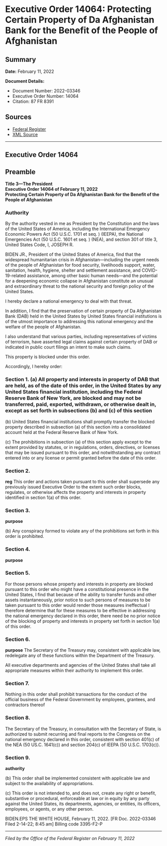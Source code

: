 # Executive Order 14064: Protecting Certain Property of Da Afghanistan Bank for the Benefit of the People of Afghanistan

## Summary

**Date:** February 11, 2022

**Document Details:**
- Document Number: 2022-03346
- Executive Order Number: 14064
- Citation: 87 FR 8391

## Sources
- [Federal Register](https://www.federalregister.gov/documents/2022/02/15/2022-03346/protecting-certain-property-of-da-afghanistan-bank-for-the-benefit-of-the-people-of-afghanistan)
- [XML Source](https://www.federalregister.gov/documents/full_text/xml/2022/02/15/2022-03346.xml)

---

## Executive Order 14064

## Preamble

**Title 3—The President**  
**Executive Order 14064 of February 11, 2022**  
**Protecting Certain Property of Da Afghanistan Bank for the Benefit of the People of Afghanistan**

### Authority

By the authority vested in me as President by the Constitution and the laws of the United States of America, including the International Emergency Economic Powers Act (50 U.S.C. 1701 
et seq.
) (IEEPA), the National Emergencies Act (50 U.S.C. 1601 
et seq.
) (NEA), and section 301 of title 3, United States Code,
I, JOSEPH R.

BIDEN JR., President of the United States of America, find that the widespread humanitarian crisis in Afghanistan—including the urgent needs of the people of Afghanistan for food security, livelihoods support, water, sanitation, health, hygiene, shelter and settlement assistance, and COVID-19-related assistance, among other basic human needs—and the potential for a deepening economic collapse in Afghanistan constitute an unusual and extraordinary threat to the national security and foreign policy of the United States.

I hereby declare a national emergency to deal with that threat.

In addition, I find that the preservation of certain property of Da Afghanistan Bank (DAB) held in the United States by United States financial institutions is of the utmost importance to addressing this national emergency and the welfare of the people of Afghanistan.

I also understand that various parties, including representatives of victims of terrorism, have asserted legal claims against certain property of DAB or indicated in public court filings an intent to make such claims.

This property is blocked under this order.

Accordingly, I hereby order:
### Section 1. (a) All property and interests in property of DAB that are held, as of the date of this order, in the United States by any United States financial institution, including the Federal Reserve Bank of New York, are blocked and may not be transferred, paid, exported, withdrawn, or otherwise dealt in, except as set forth in subsections (b) and (c) of this section

(b) United States financial institutions shall promptly transfer the blocked property described in subsection (a) of this section into a consolidated account held at the Federal Reserve Bank of New York.

(c) The prohibitions in subsection (a) of this section apply except to the extent provided by statutes, or in regulations, orders, directives, or licenses that may be issued pursuant to this order, and notwithstanding any contract entered into or any license or permit granted before the date of this order.
### Section 2.

**reg**
 This order and actions taken pursuant to this order shall supersede any previously issued Executive Order to the extent such order blocks, regulates, or otherwise affects the property and interests in property identified in section 1(a) of this order.
### Section 3.

**purpose**

(b) Any conspiracy formed to violate any of the prohibitions set forth in this order is prohibited.
### Section 4.

**purpose**

### Section 5.

For those persons whose property and interests in property are blocked pursuant to this order who might have a constitutional presence in the United States, I find that because of the ability to transfer funds and other assets instantaneously, prior notice to such persons of measures to be taken pursuant to this order would render those measures ineffectual I therefore determine that for these measures to be effective in addressing the national emergency declared in this order, there need be no prior notice of the blocking of property and interests in property set forth in section 1(a) of this order.
### Section 6.

**purpose**
 The Secretary of the Treasury may, consistent with applicable law, redelegate any of these functions within the Department of the Treasury.

All executive departments and agencies of the United States shall take all appropriate measures within their authority to implement this order.
### Section 7.

Nothing in this order shall prohibit transactions for the conduct of the official business of the Federal Government by employees, grantees, and contractors thereof
### Section 8.

The Secretary of the Treasury, in consultation with the Secretary of State, is authorized to submit recurring and final reports to the Congress on the national emergency declared in this order, consistent with section 401(c) of the NEA (50 US.C. 1641(c)) and section 204(c) of IEEPA (50 U.S.C. 1703(c)).
### Section 9.

**authority**

(b) This order shall be implemented consistent with applicable law and subject to the availability of appropriations.

(c) This order is not intended to, and does not, create any right or benefit, substantive or procedural, enforceable at law or in equity by any party against the United States, its departments, agencies, or entities, its officers, employees, or agents, or any other person.

BIDEN.EPS
THE WHITE HOUSE,
February 11, 2022.
[FR Doc. 2022-03346 
Filed 2-14-22; 8:45 am]
Billing code 3395-F2-P

---

*Filed by the Office of the Federal Register on February 11, 2022*
